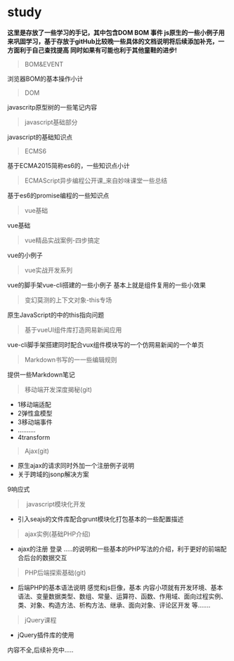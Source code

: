 # study
**这里是存放了一些学习的手记，其中包含DOM BOM 事件 js原生的一些小例子用来巩固学习，基于存放于gitHub比较晚一些具体的文档说明将后续添加补充，一方面利于自己查找提高 同时如果有可能也利于其他童鞋的进步!**
>BOM&EVENT

浏览器BOM的基本操作小计
>DOM

javascritp原型树的一些笔记内容

>javascript基础部分

javascript的基础知识点

> ECMS6

基于ECMA2015简称es6的，一些知识点小计

> ECMAScript异步编程公开课_来自妙味课堂一些总结

基于es6的promise编程的一些知识点

>vue基础

vue基础

>vue精品实战案例-四步搞定

vue的小例子

>vue实战开发系列

vue的脚手架vue-cli搭建的一些小例子 基本上就是组件复用的一些小效果

>变幻莫测的上下文对象-this专场

原生JavaScript的中的this指向问题

>基于vueUI组件库打造网易新闻应用

vue-cli脚手架搭建同时配合vux组件模块写的一个仿网易新闻的一个单页

> Markdown书写的一一些编辑规则

提供一些Markdown笔记

> 移动端开发深度揭秘(git)

- 1移动端适配
- 2弹性盒模型
- 3移动端事件
- ..........
- 4transform

> Ajax(git)

- 原生ajax的请求同时外加一个注册例子说明
- 关于跨域的jsonp解决方案

9响应式

> ​	javascript模块化开发

- 引入seajs的文件库配合grunt模块化打包基本的一些配置描述

> ajax实例(基础PHP介绍)

- ajax的注册 登录 .....的说明和一些基本的PHP写法的介绍，利于更好的前端配合后台的数据交互

> PHP后端探索基础(git)

- 后端PHP的基本语法说明 感觉和js巨像，基本 内容小项就有开发环境、基本语法、变量数据类型、数组、常量、运算符、函数、作用域、面向过程实例、类、对象、构造方法、析构方法、继承、面向对象、评论区开发 等.......

>	jQuery课程

- jQuery插件库的使用

内容不全,后续补充中.....



